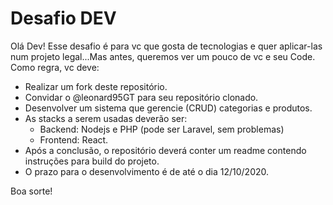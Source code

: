 # Desafio DEV

Olá Dev! Esse desafio é para vc que gosta de tecnologias e quer aplicar-las num projeto legal...Mas antes, queremos ver um pouco de vc e seu Code. Como regra, vc deve:

- Realizar um fork deste repositório.
- Convidar o @leonard95GT para seu repositório clonado.
- Desenvolver um sistema que gerencie (CRUD) categorias e produtos.
- As stacks a serem usadas deverão ser: 
    - Backend: Nodejs e PHP (pode ser Laravel, sem problemas)
    - Frontend: React.
- Após a conclusão, o repositório deverá conter um readme contendo instruções para build do projeto.
- O prazo para o desenvolvimento é de até o dia 12/10/2020.

Boa sorte!
